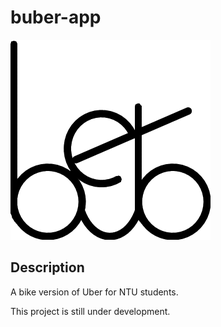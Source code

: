 # buber-app

![buber logo](https://github.com/chenyutpe/buber-app/blob/main/frontend/assets/images/buber-bike-logo2.png)

## Description

A bike version of Uber for NTU students.

This project is still under development.
